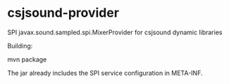 # csjsound-provider
SPI javax.sound.sampled.spi.MixerProvider for csjsound dynamic libraries 


Building:

mvn package

The jar already includes the SPI service configuration in META-INF.
